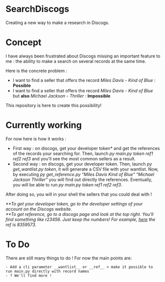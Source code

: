 # SearchDiscogs
Creating a new way to make a research in Discogs.

# Concept
I have always been frustrated about Discogs missing an important feature to me : the ability to make a search on several records at the same time.

Here is the concrete problem : 

* I want to find a seller that offers the record _Miles Davis - Kind of Blue_ : __Possible__
* I want to find a seller that offers the record _Miles Davis - Kind of Blue_ but __also__ _Michael Jackson - Thriller_ : __Impossible__

This repository is here to create this possibility!

# Currently working

For now here is how it works : 

* First way : on discogs,  get your developer token* and get the references of the records your searching for. Then, launch _py main.py token ref1 ref2 ref3_ and you'll see the most common sellers as a result.
* Second way : on discogs, get your developer token. Then, launch _py get_wantlist.py token_, it will generate a CSV file with your wantlist. Now, by executing _py get_reference.py "Miles Davis Kind of Blue" "Michael Jackson Thriller"_ you will find out directly the references. Eventually, you will be able to run  _py main.py token ref1 ref2 ref3_.

After doing so, you will in your shell the sellers that you could deal with ! 

_**To get your developer token, go to the developer settings of your account on the Discogs website._<br/>
_**To get reference, go to a discogs page and look at the top right. You'll find something like r23456. Just keep the numbers! For example, [here](https://www.discogs.com/fr/Miles-Davis-Kind-Of-Blue/release/8359573) the ref is 8359573._
# To Do

There are still many things to do ! 
For now the main points are:  

    - Add a cli parameter __wantlist__ or __ref__ > make it possible to run main.py directly with record names
    - ? We'll find more !





